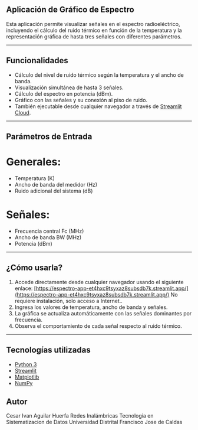 ## Aplicación de Gráfico de Espectro

Esta aplicación permite visualizar señales en el espectro radioeléctrico, incluyendo el cálculo del ruido térmico en función de la temperatura y la representación gráfica de hasta tres señales con diferentes parámetros.

---

## Funcionalidades

- Cálculo del nivel de ruido térmico según la temperatura y el ancho de banda.
- Visualización simultánea de hasta 3 señales.
- Cálculo del espectro en potencia (dBm).
- Gráfico con las señales y su conexión al piso de ruido.
- También ejecutable desde cualquier navegador a través de [Streamlit Cloud](https://espectro-app-et4hxc9tsyxaz8subsdb7k.streamlit.app/).

---

## Parámetros de Entrada

# Generales:
- Temperatura (K)
- Ancho de banda del medidor (Hz)
- Ruido adicional del sistema (dB)

# Señales:
- Frecuencia central Fc (MHz)
- Ancho de banda BW (MHz)
- Potencia (dBm)

---

## ¿Cómo usarla?

1. Accede directamente desde cualquier navegador usando el siguiente enlace:
[https://espectro-app-et4hxc9tsyxaz8subsdb7k.streamlit.app/](https://espectro-app-et4hxc9tsyxaz8subsdb7k.streamlit.app/) No requiere instalación, solo acceso a Internet..
2. Ingresa los valores de temperatura, ancho de banda y señales.
3. La gráfica se actualiza automáticamente con las señales dominantes por frecuencia.
4. Observa el comportamiento de cada señal respecto al ruido térmico.

---

## Tecnologías utilizadas

- [Python 3](https://www.python.org/)
- [Streamlit](https://streamlit.io/)
- [Matplotlib](https://matplotlib.org/)
- [NumPy](https://numpy.org/)

## Autor

Cesar Ivan Aguilar Huerfa
Redes Inalámbricas
Tecnologia en Sistematizacion de Datos
Universidad Distrital Francisco Jose de Caldas



